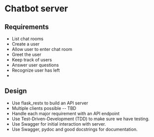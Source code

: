 # Chatbot server

## Requirements

- List chat rooms
- Create a user
- Allow user to enter chat room
- Greet the user
- Keep track of users
- Answer user questions
- Recognize user has left
- 

## Design

- Use flask_restx to build an API server
- Multiple clients possible -- TBD
- Handle each major requirement with an API endpoint
- Use Test-Driven-Development (TDD) to make sure we have testing.
- Use Swagger for initial interaction with server.
- Use Swagger, pydoc and good docstrings for documentation.
